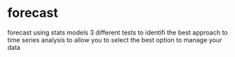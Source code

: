 # forecast
forecast using stats models
3 different tests to identifi the best approach to time series analysis
to allow you to select the best option to manage your data
